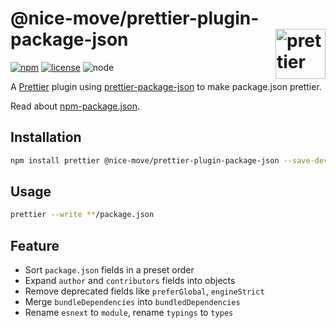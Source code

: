 # @nice-move/prettier-plugin-package-json [<img src="https://raw.githubusercontent.com/prettier/prettier-logo/master/images/prettier-icon-light.png" alt="prettier" height="80" align="right">][prettier]

[![npm][npm-badge]][npm-url]
[![license][license-badge]][github-url]
![node][node-badge]

A [Prettier] plugin using [prettier-package-json] to make package.json prettier.

Read about [npm-package.json](https://docs.npmjs.com/files/package.json.html).

## Installation

```bash
npm install prettier @nice-move/prettier-plugin-package-json --save-dev
```

## Usage

```bash
prettier --write **/package.json
```

## Feature

- Sort `package.json` fields in a preset order
- Expand `author` and `contributors` fields into objects
- Remove deprecated fields like `preferGlobal`, `engineStrict`
- Merge `bundleDependencies` into `bundledDependencies`
- Rename `esnext` to `module`, rename `typings` to `types`

[prettier]: https://prettier.io/
[prettier-package-json]: https://github.com/cameronhunter/prettier-package-json
[npm-url]: https://www.npmjs.com/package/@nice-move/prettier-plugin-package-json
[npm-badge]: https://img.shields.io/npm/v/@nice-move/prettier-plugin-package-json.svg?style=flat-square&logo=npm
[github-url]: https://github.com/airkro/nice-move/tree/master/packages/prettier-plugin-package-json#readme
[node-badge]: https://img.shields.io/node/v/@nice-move/prettier-plugin-package-json.svg?style=flat-square&colorB=green&logo=node.js
[license-badge]: https://img.shields.io/npm/l/@nice-move/prettier-plugin-package-json.svg?style=flat-square&colorB=blue&logo=github
